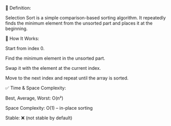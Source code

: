 📌 Definition:

Selection Sort is a simple comparison-based sorting algorithm. It repeatedly finds the minimum element from the unsorted part and places it at the beginning.


🧠 How It Works:

Start from index 0.

Find the minimum element in the unsorted part.

Swap it with the element at the current index.

Move to the next index and repeat until the array is sorted.


✅ Time & Space Complexity:

Best, Average, Worst: O(n²)

Space Complexity: O(1) – in-place sorting

Stable: ❌ (not stable by default)


